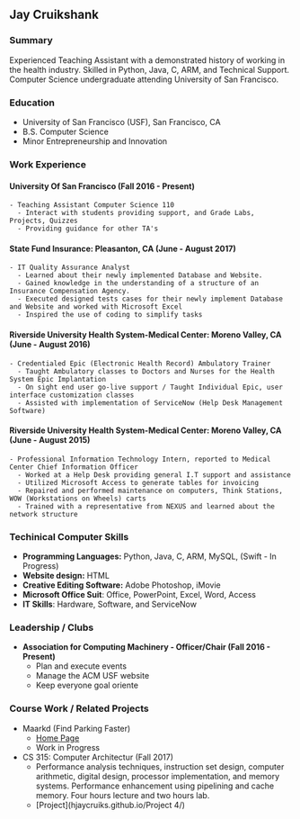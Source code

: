 ## Jay Cruikshank

### Summary
Experienced Teaching Assistant with a demonstrated history of working in the health industry. Skilled in Python, Java, C, ARM, and Technical Support. Computer Science undergraduate attending University of San Francisco. 

### Education
- University of San Francisco (USF), San Francisco, CA 
- B.S. Computer Science 
- Minor Entrepreneurship and Innovation

### Work Experience
#### University Of San Francisco (Fall 2016 - Present)
    - Teaching Assistant Computer Science 110
      -	Interact with students providing support, and Grade Labs, Projects, Quizzes
      - Providing guidance for other TA's

#### State Fund Insurance: Pleasanton, CA (June - August 2017)
    - IT Quality Assurance Analyst
      - Learned about their newly implemented Database and Website.
      - Gained knowledge in the understanding of a structure of an Insurance Compensation Agency.
      - Executed designed tests cases for their newly implement Database and Website and worked with Microsoft Excel
      - Inspired the use of coding to simplify tasks

#### Riverside University Health System-Medical Center:  Moreno Valley, CA (June - August 2016)
    - Credentialed Epic (Electronic Health Record) Ambulatory Trainer
      - Taught Ambulatory classes to Doctors and Nurses for the Health System Epic Implantation 
      - On sight end user go-live support / Taught Individual Epic, user interface customization classes
      - Assisted with implementation of ServiceNow (Help Desk Management Software)

#### Riverside University Health System-Medical Center:  Moreno Valley, CA (June - August 2015)
    - Professional Information Technology Intern, reported to Medical Center Chief Information Officer
      - Worked at a Help Desk providing general I.T support and assistance
      - Utilized Microsoft Access to generate tables for invoicing 
      - Repaired and performed maintenance on computers, Think Stations, WOW (Workstations on Wheels) carts 
      - Trained with a representative from NEXUS and learned about the network structure

### Techinical Computer Skills
  - **Programming Languages:** Python, Java, C, ARM, MySQL, (Swift - In Progress)
  - **Website design:** HTML
  - **Creative Editing Software:** Adobe Photoshop, iMovie
  - **Microsoft Office Suit**: Office, PowerPoint, Excel, Word, Access 	
  - **IT Skills**: Hardware, Software, and ServiceNow

### Leadership / Clubs 
   - **Association for Computing Machinery - Officer/Chair (Fall 2016 - Present)**
     - Plan and execute events
     - Manage the ACM USF website
     - Keep everyone goal oriente

### Course Work / Related Projects
- Maarkd (Find Parking Faster)
    - [Home Page](http://maarkd.com)
    - Work in Progress
- CS 315: Computer Architectur (Fall 2017)
    - Performance analysis techniques, instruction set design, computer arithmetic, digital design, processor implementation, and memory systems. Performance enhancement using pipelining and cache memory. Four hours lecture and two hours lab. 
    - [Project](hjaycruiks.github.io/Project 4/)
    
